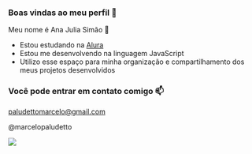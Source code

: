 ### Boas vindas ao meu perfil 🩷

Meu nome é Ana Julia Simão 💙

- Estou estudando na [Alura](https://www.alura.com.br)
- Estou me desenvolvendo na linguagem JavaScript
- Utilizo esse espaço para minha organização e compartilhamento dos meus projetos desenvolvidos

### Você pode entrar em contato comigo 📫

paludettomarcelo@gmail.com

@marcelopaludetto

![](https://media1.tenor.com/m/LQhXyK8LAIYAAAAd/happy-dog-day-august-26.gif)
